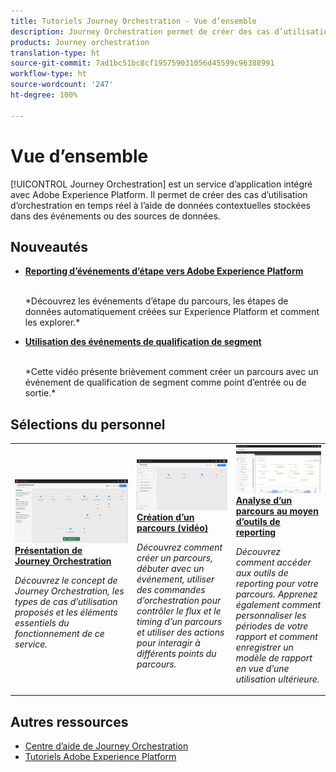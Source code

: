 ```yaml
---
title: Tutoriels Journey Orchestration - Vue d’ensemble
description: Journey Orchestration permet de créer des cas d’utilisation d’orchestration en temps réel à l’aide de données contextuelles stockées dans des événements ou des sources de données.
products: Journey orchestration
translation-type: ht
source-git-commit: 7ad1bc51bc8cf195759031056d45599c96388991
workflow-type: ht
source-wordcount: '247'
ht-degree: 100%

---
```



# Vue d’ensemble

[!UICONTROL Journey Orchestration] est un service d’application intégré avec Adobe Experience Platform. Il permet de créer des cas d’utilisation d’orchestration en temps réel à l’aide de données contextuelles stockées dans des événements ou des sources de données.

## Nouveautés

* **[Reporting d’événements d’étape vers Adobe Experience Platform](/help/reporting-step-events-to-adobe-experience-platform.md)**

   <br>
   *Découvrez les événements d’étape du parcours, les étapes de données automatiquement créées sur Experience Platform et comment les explorer.*
* **[Utilisation des événements de qualification de segment](/help/using-segment-qualification-events.md)**

   <br>
   *Cette vidéo présente brièvement comment créer un parcours avec un événement de qualification de segment comme point d’entrée ou de sortie.*

## Sélections du personnel

<table>
<tr>
  <td>
    <a href="./understanding-journey-orchestration.md">
      <img alt="Présentation de Journey Orchestration" src="./assets/journey-orchestration-example.png"/>
    </a>
    <div>
      <a href="./understanding-journey-orchestration.md">
    <strong>Présentation de Journey Orchestration</strong>
    </a>
    </div>
    <p>
    <em>Découvrez le concept de Journey Orchestration, les types de cas d’utilisation proposés et les éléments essentiels du fonctionnement de ce service.</em>
    <p>
  </td>
  <td>
    <a href="./create-a-journey.md">
        <img alt="Création d’un parcours (vidéo)" src="./assets/journey34.png"/>
    </a>
    <div>
      <a href="./create-a-journey.md">
    <strong>Création d’un parcours (vidéo)</strong>
    </a>
    </div>
    <p>
    <em>Découvrez comment créer un parcours, débuter avec un événement, utiliser des commandes d’orchestration pour contrôler le flux et le timing d’un parcours et utiliser des actions pour interagir à différents points du parcours.</em>
    <p>
  </td>
  <td>
   <a href="./analyze-a-journey-via-reporting-tools.md">
      <img alt="Analyse d’un parcours au moyen d’outils de reporting" src="./assets/dynamic_report_journey_8.png" />
    </a>
    <div>
      <a href="./analyze-a-journey-via-reporting-tools.md">
    <strong>Analyse d’un parcours au moyen d’outils de reporting</strong>
    </a>
    </div>
    <p>
    <em>Découvrez comment accéder aux outils de reporting pour votre parcours. Apprenez également comment personnaliser les périodes de votre rapport et comment enregistrer un modèle de rapport en vue d’une utilisation ultérieure. </em>
    <p>
  </td>
</tr>
</table>

## Autres ressources

* [Centre d’aide de Journey Orchestration](https://docs.adobe.com/content/help/fr-FR/journeys/using/journey-orchestration-home.html)
* [Tutoriels Adobe Experience Platform](https://docs.adobe.com/content/help/en/platform-learn/tutorials/overview.html)

